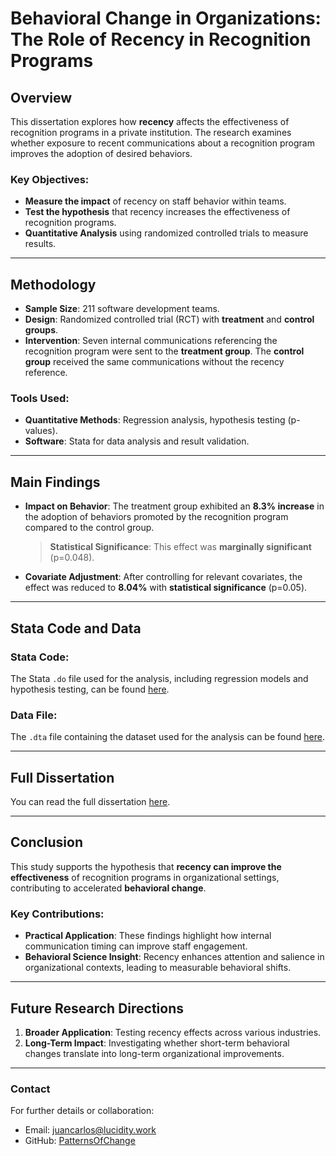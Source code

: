 # Behavioral Change in Organizations: The Role of Recency in Recognition Programs
 
## Overview
This dissertation explores how **recency** affects the effectiveness of recognition programs in a private institution. The research examines whether exposure to recent communications about a recognition program improves the adoption of desired behaviors.

### Key Objectives:
- **Measure the impact** of recency on staff behavior within teams.
- **Test the hypothesis** that recency increases the effectiveness of recognition programs.
- **Quantitative Analysis** using randomized controlled trials to measure results.

---

## Methodology

- **Sample Size**: 211 software development teams.
- **Design**: Randomized controlled trial (RCT) with **treatment** and **control groups**.
- **Intervention**: Seven internal communications referencing the recognition program were sent to the **treatment group**. The **control group** received the same communications without the recency reference.

### Tools Used:
- **Quantitative Methods**: Regression analysis, hypothesis testing (p-values).
- **Software**: Stata for data analysis and result validation.

---

## Main Findings

- **Impact on Behavior**: The treatment group exhibited an **8.3% increase** in the adoption of behaviors promoted by the recognition program compared to the control group.
  
  > **Statistical Significance**: This effect was **marginally significant** (p=0.048).

- **Covariate Adjustment**: After controlling for relevant covariates, the effect was reduced to **8.04%** with **statistical significance** (p=0.05).

---

## Stata Code and Data

### Stata Code:
The Stata `.do` file used for the analysis, including regression models and hypothesis testing, can be found [here](https://www.dropbox.com/scl/fi/8p9b2rj479q5xxm98foqk/18080-Dissertation-Do-File-FINAL.do?rlkey=15ywf6qajuuzwiwivx3tx1tyj&st=v2hr9uzq&dl=0).

### Data File:
The `.dta` file containing the dataset used for the analysis can be found [here](https://www.dropbox.com/scl/fi/zgv46wuwb4hk2k8fuulqi/18080-Dissertation-File-FINAL.dta?rlkey=jhzu39l42nwk2dc8kgltaqatv&st=iaxrhl0s&dl=0).

---

## Full Dissertation

You can read the full dissertation [here](https://www.dropbox.com/scl/fi/vybf2cqcvpkf3xk7yck1f/18080-PB413E-Dissertation-FINAL.pdf?rlkey=d3uq06kxx7zmpmwsizoeokv7z&st=zk4ctlzi&dl=0).

---

## Conclusion

This study supports the hypothesis that **recency can improve the effectiveness** of recognition programs in organizational settings, contributing to accelerated **behavioral change**.

### Key Contributions:
- **Practical Application**: These findings highlight how internal communication timing can improve staff engagement.
- **Behavioral Science Insight**: Recency enhances attention and salience in organizational contexts, leading to measurable behavioral shifts.

---

## Future Research Directions
1. **Broader Application**: Testing recency effects across various industries.
2. **Long-Term Impact**: Investigating whether short-term behavioral changes translate into long-term organizational improvements.

---

### Contact
For further details or collaboration:
- Email: [juancarlos@lucidity.work](mailto:juancarlos@lucidity.work)
- GitHub: [PatternsOfChange](https://github.com/PatternsOfChange)
